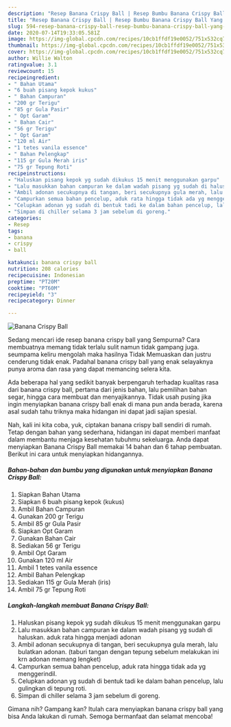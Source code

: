 ```yaml
---
description: "Resep Banana Crispy Ball | Resep Bumbu Banana Crispy Ball Yang Bisa Manjain Lidah"
title: "Resep Banana Crispy Ball | Resep Bumbu Banana Crispy Ball Yang Bisa Manjain Lidah"
slug: 594-resep-banana-crispy-ball-resep-bumbu-banana-crispy-ball-yang-bisa-manjain-lidah
date: 2020-07-14T19:33:05.581Z
image: https://img-global.cpcdn.com/recipes/10cb1ffdf19e0052/751x532cq70/banana-crispy-ball-foto-resep-utama.jpg
thumbnail: https://img-global.cpcdn.com/recipes/10cb1ffdf19e0052/751x532cq70/banana-crispy-ball-foto-resep-utama.jpg
cover: https://img-global.cpcdn.com/recipes/10cb1ffdf19e0052/751x532cq70/banana-crispy-ball-foto-resep-utama.jpg
author: Willie Walton
ratingvalue: 3.1
reviewcount: 15
recipeingredient:
- " Bahan Utama"
- "6 buah pisang kepok kukus"
- " Bahan Campuran"
- "200 gr Terigu"
- "85 gr Gula Pasir"
- " Opt Garam"
- " Bahan Cair"
- "56 gr Terigu"
- " Opt Garam"
- "120 ml Air"
- "1 tetes vanila essence"
- " Bahan Pelengkap"
- "115 gr Gula Merah iris"
- "75 gr Tepung Roti"
recipeinstructions:
- "Haluskan pisang kepok yg sudah dikukus 15 menit menggunakan garpu"
- "Lalu masukkan bahan campuran ke dalam wadah pisang yg sudah di haluskan. aduk rata hingga menjadi adonan"
- "Ambil adonan secukupnya di tangan, beri secukupnya gula merah, lalu bulatkan adonan. (taburi tangan dengan tepung sebelum melakukan ini krn adonan memang lengket)"
- "Campurkan semua bahan pencelup, aduk rata hingga tidak ada yg menggerindil."
- "Celupkan adonan yg sudah di bentuk tadi ke dalam bahan pencelup, lalu gulingkan di tepung roti."
- "Simpan di chiller selama 3 jam sebelum di goreng."
categories:
- Resep
tags:
- banana
- crispy
- ball

katakunci: banana crispy ball 
nutrition: 208 calories
recipecuisine: Indonesian
preptime: "PT20M"
cooktime: "PT60M"
recipeyield: "3"
recipecategory: Dinner

---
```



![Banana Crispy Ball](https://img-global.cpcdn.com/recipes/10cb1ffdf19e0052/751x532cq70/banana-crispy-ball-foto-resep-utama.jpg)

Sedang mencari ide resep banana crispy ball yang Sempurna? Cara membuatnya memang tidak terlalu sulit namun tidak gampang juga. seumpama keliru mengolah maka hasilnya Tidak Memuaskan dan justru cenderung tidak enak. Padahal banana crispy ball yang enak selayaknya punya aroma dan rasa yang dapat memancing selera kita.

Ada beberapa hal yang sedikit banyak berpengaruh terhadap kualitas rasa dari banana crispy ball, pertama dari jenis bahan, lalu pemilihan bahan segar, hingga cara membuat dan menyajikannya. Tidak usah pusing jika ingin menyiapkan banana crispy ball enak di mana pun anda berada, karena asal sudah tahu triknya maka hidangan ini dapat jadi sajian spesial.




Nah, kali ini kita coba, yuk, ciptakan banana crispy ball sendiri di rumah. Tetap dengan bahan yang sederhana, hidangan ini dapat memberi manfaat dalam membantu menjaga kesehatan tubuhmu sekeluarga. Anda dapat menyiapkan Banana Crispy Ball memakai 14 bahan dan 6 tahap pembuatan. Berikut ini cara untuk menyiapkan hidangannya.

<!--inarticleads1-->

##### Bahan-bahan dan bumbu yang digunakan untuk menyiapkan Banana Crispy Ball:

1. Siapkan  Bahan Utama
1. Siapkan 6 buah pisang kepok (kukus)
1. Ambil  Bahan Campuran
1. Gunakan 200 gr Terigu
1. Ambil 85 gr Gula Pasir
1. Siapkan  Opt Garam
1. Gunakan  Bahan Cair
1. Sediakan 56 gr Terigu
1. Ambil  Opt Garam
1. Gunakan 120 ml Air
1. Ambil 1 tetes vanila essence
1. Ambil  Bahan Pelengkap
1. Sediakan 115 gr Gula Merah (iris)
1. Ambil 75 gr Tepung Roti




<!--inarticleads2-->

##### Langkah-langkah membuat Banana Crispy Ball:

1. Haluskan pisang kepok yg sudah dikukus 15 menit menggunakan garpu
1. Lalu masukkan bahan campuran ke dalam wadah pisang yg sudah di haluskan. aduk rata hingga menjadi adonan
1. Ambil adonan secukupnya di tangan, beri secukupnya gula merah, lalu bulatkan adonan. (taburi tangan dengan tepung sebelum melakukan ini krn adonan memang lengket)
1. Campurkan semua bahan pencelup, aduk rata hingga tidak ada yg menggerindil.
1. Celupkan adonan yg sudah di bentuk tadi ke dalam bahan pencelup, lalu gulingkan di tepung roti.
1. Simpan di chiller selama 3 jam sebelum di goreng.




Gimana nih? Gampang kan? Itulah cara menyiapkan banana crispy ball yang bisa Anda lakukan di rumah. Semoga bermanfaat dan selamat mencoba!
